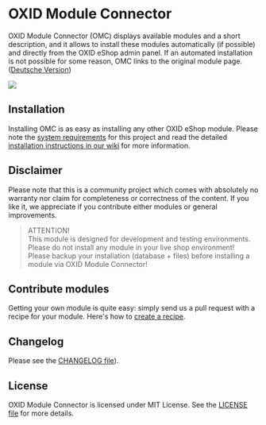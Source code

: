 # OXID Module Connector

OXID Module Connector (OMC) displays available modules and a short description, and it allows to install these modules automatically (if possible) and directly from the OXID eShop admin panel. If an automated installation is not possible for some reason, OMC links to the original module page. ([Deutsche Version](https://github.com/OXIDprojects/OXID-Module-Connector/wiki/%C3%9Cber-das-Projekt))

![](https://raw.githubusercontent.com/wiki/OXIDprojects/OXID-Module-Connector/Selection_037.png)

## Installation

Installing OMC is as easy as installing any other OXID eShop module. Please note the [system requirements](https://github.com/OXIDprojects/OXID-Module-Connector/wiki/System-requirements) for this project and read the detailed [installation instructions in our wiki](https://github.com/OXIDprojects/OXID-Module-Connector/wiki/Installation) for more information.

## Disclaimer

Please note that this is a community project which comes with absolutely no warranty nor claim for completeness or correctness of the content. If you like it, we appreciate if you contribute either modules or general improvements.

> ATTENTION! <br>
> This module is designed for development and testing environments.<br>Please do not install any module in your live shop environment!<br>Please backup your installation (database + files) before installing a module via OXID Module Connector!

## Contribute modules

Getting your own module is quite easy: simply send us a pull request with a recipe for your module. Here's how to [create a recipe](https://github.com/OXIDprojects/OXID-Module-Connector/wiki/Contributing).


## Changelog

Please see the [CHANGELOG file](https://github.com/OXIDprojects/OXID-Module-Connector/blob/module/CHANGELOG.md)).

## License
OXID Module Connector is licensed under MIT License. See the [LICENSE file](https://github.com/OXIDprojects/OXID-Module-Connector/blob/recipes/LICENSE) for more details.
